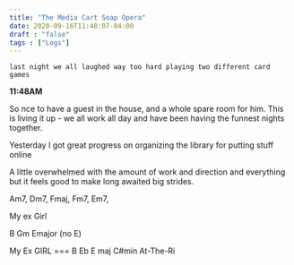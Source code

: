 ```yaml
---
title: "The Media Cart Soap Opera"
date: 2020-09-16T11:48:07-04:00
draft : "false"
tags : ["Logs"]
---
```


```
last night we all laughed way too hard playing two different card games
```

**11:48AM**

So nce to have a guest in the house, and a whole spare room for him. This is living it up - we all work all day and have been having the funnest nights together.

Yesterday I got great progress on organizing the library for putting stuff online


A little overwhelmed with the amount of work and direction and everything but it feels good to make long awaited big strides.




Am7, Dm7, Fmaj, Fm7, Em7,

My ex Girl

B Gm Emajor (no E)  

<!--more-->

My Ex GIRL === B Eb E maj C#min
At-The-Ri
  <!--

| Dailies        | Questions           | Answers  |
| ------------- |:-------------:| -----:|
| Read()      | *What did you read?* | X |
| Write()      | *What did you write?*      |   X |
| Create() | *What did you make?*      |    X |
| Exercise() | *Dance workout (or otherwise?)*      |    X |
| Audio() | *You recorded what:*      |    X |
| Video() | *You filmed what:*      |    X |
| Finish() | *You bounced what track:*      |    X |
| Live() | *You sang what live:*      |    X |
| Finish2() | *You made what visuals*      |    X |
| Phone() | *You called who:*      |    X |
| Share() | *Uploaded what to archive:*      |    X |
| PBD() | *You did what for PBD?*      |    X |
| Web() | *You did what to POLIW.AT?*      |    X |
| Love&Legacy() | *You did what for friends/fam?*      |    X |
| God() | *You're grateful for what?*      |    X |
<sub>v1.0</sub>

 -->
